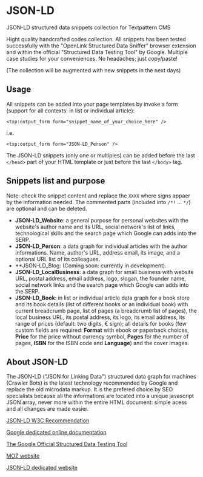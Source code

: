 # JSON-LD
JSON-LD structured data snippets collection for Textpattern CMS

Hight quality handcrafted codes collection. All snippets has been tested successfully with the "OpenLink Structured Data Sniffer" browser extension and within the official "Structured Data Testing Tool" by Google. Multiple case studies for your conveniences. No headaches; just copy/paste!

(The collection will be augmented with new snippets in the next days)

## Usage

All snippets can be added into your page templates by invoke a form (support for all contexts: in list or individual article):

    <txp:output_form form="snippet_name_of_your_choice_here" />

i.e.

    <txp:output_form form="JSON-LD_Person" />

The JSON-LD snippets (only one or multiples) can be added before the last `</head>` part of your HTML template or just before the last `</body>` tag.


## Snippets list and purpose

Note: check the snippet content and replace the `XXXX` where signs appaer by the information needed. The commented parts (included into `/*!` ... `*/`) are optional and can be deleted.

+ **JSON-LD_Website**: a general purpose for personal websites with the website's author name and its URL, social network's list of links, technological skills and the search page which Google can adds into the SERP.
+ **JSON-LD_Person**: a data graph for individual articles with the author informations. Name, author's URL, address email, its image, and a optional URL list of its colleagues.
+ **JSON-LD_Blog: (Coming soon: currently in development).
+ **JSON-LD_LocalBusiness**: a data graph for small business with website URL, postal address, email address, logo, slogan, the founder name, social network links and the search page which Google can adds into the SERP.
+ **JSON-LD_Book**: in list or individual article data graph for a book store and its book details (list of different books or an individual book) with current breadcrumb page, list of pages (a breadcrumb list of pages), the local business URL, its postal address, its logo, its email address, its range of prices (default: two digits, € sign); all details for books (few custom fields are required: **Format** with ebook or paperback choices, **Price** for the price without currency symbol, **Pages** for the number of pages, **ISBN** for the ISBN code and **Language**) and the cover images.

## About JSON-LD

The JSON-LD ("JSON for Linking Data") structured data graph for machines (Crawler Bots) is the latest technology recommended by Google and replace the old microdata markup. It is the prefered choice by SEO specialists because all the informations are located into a unique javascript JSON array, never more within the entire HTML document: simple acess and all changes are made easier.

[JSON-LD W3C Recommendation](https://www.w3.org/blog/news/archives/3589)

[Google dedicated online documentation](https://developers.google.com/schemas/formats/json-ld)

[The Google Official Structured Data Testing Tool](https://search.google.com/structured-data/testing-tool)

[MOZ website](https://moz.com/blog/using-google-tag-manager-to-dynamically-generate-schema-org-json-ld-tags)

[JSON-LD dedicated website](json-ld.org/)
